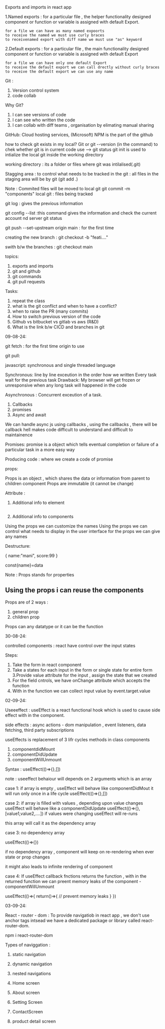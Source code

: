 


Exports and imports in react app

1.Named exports : for a particular file , the helper functionality designed component or function or variable is assigned with default Export.

    for a file we can have as many named expoorts
    to receive the named we must use curly braces
    to receivenamed export with diff name we must use "as" keyword

2.Default exports : for a particular file , the main functionality designed component or function or variable is assigned with default Export

    for a file we can have only one default Export
    to receive the default export we can call drectly without curly braces
    to receive the default export we can use any name






Git : 
1. Version control system
2. code collab

Why Git?
1. I can see versions of code
2. I can see who written the code
3. I can collab with diff teams , organisation by elimating manual sharing

GitHub: Cloud hosting services, (Microsoft)
NPM is the part of the github

how to check git exists in my local?
Git or git --version (in the command) 
to chek whether git is in current code use --> git status
git init is used to intialize the local git inside the working directory


working directory : its a folder or files where git was intilalised(.git)

Stagging area : to control what needs to be tracked in the git : all files in the staging area will be by git (git add .)

Note : Commited files will  be moved to local git
git commit -m "components"
local git : files being tracked

git log : gives the previous information

git config --list :this command gives the information and check the current account nd server git status

git push --set-upstream origin main : for the first time

creating the new branch : git checkout -b "feati...."

swith b/w the branches : git checkout main


topics:
1. exports and imports
2. git and github
3. git commands
4. git pull requests

Tasks: 
1. repeat the class
2. what is the git conflict and when to have a conflict?
3. when to raise the PR (many commits)
4. How to switch previous version of the code
5. Github vs bitbucket vs gitlab vs aws (R&D)
6. What is the link b/w CICD and branches in git

09-08-24:

git fetch : for the first time origin to use

git pull: 


javascript: synchronous and single threaded language

Synchronous: line by line exceution in the order how we written
Every task wait for the previous task
Drawback: My browser will get frozen or unresponsive when any long task will happened in the code

Asynchronous : Concurrent exceution of a task.
1. Callbacks
2. promises
3. Async and await 


We can handle async js using callbacks , using the callbacks , there will be callback hell makes code difficult to understand and difficult to maintainence

Promises:  promise is a object which tells eventual completion or failure of a particular task in a more easy way

Producing code : where we create a code of promise

props:

Props is an object , which shares the data or information from parent to children component
Props are immutable (it cannot be change)

Attribute : 
1. Additional info to element
<img src="" alt="" width="" height="">

2. Additional info to components 

Using the props we can customize the names
Using the props we can control what needs to display in the user interface 
for the props we can give any names


Destructure:

{
    name:"mani",
    score:99
}

const{name}=data

Note : Props stands for properties

## Using the props i can reuse the components

Props are of 2 ways :

1. general prop
2. children prop

Props can any datatype or it can be the function

30-08-24:

controlled components : react have control over the input states 

Steps:

1. Take the form in react component
2. Take a states for each input in the form or single state for entire form 
3.Provide value attribute for the input , assign the state that we created
4. For the field cntrols, we have onChange attribute which accepts the function
5. With in the function we can collect input value by event.target.value

02-09-24:

Useeeffect : useEffect is a react functional hook which is used to cause side effect with in the component.

side effects : async actions - dom manipulation , event listeners, data fetching, third party subscriptions 

useEffects is replacement of 3 lifr cycles methods in class components 
1. componentdidMount
2. componentDidUpdate
3. componentWillUnmount

Syntax : useEffect(()=>{},[])

note : useeffect behaiour will depends on 2 arguments which is an array


case 1: if array is empty , useEffect will behave like componentDidMout
it will run only once in a life cycle 
useEffect(()=>{},[])

case 2: if array is filled with values , depending upon value changes useEffect will behave like a componentDidUpdate
useEffect(()=>{},[value1,value2,....])
if values were changing useEffect will re-runs

this array will call it as the dependency array

case 3: no dependency array

 useEffect(()=>{})

 if no dependency array , component will keep on re-rendering when ever state or prop changes

 it might also leads to infinite rendering of component

 case 4: If useEffect callback fnctions returns the function , with in the returned function we can preent memory leaks of the component - componentWillUnmount

useEffect(()=>{
    return()=>{
        // prevent memory leaks
    }
})

03-09-24:

React - router - dom : To provide navigatiob in react app , we don't use anchor tags intsead we have a dedicated package or library called react-router-dom.

npm i react-router-dom

Types of naviggation :
1. static navigation 
2. dynamic navigation
3. nested navigations


1. Home screen
2. About screen
3. Setting Screen
4. ContactScreen
5. product detail screen